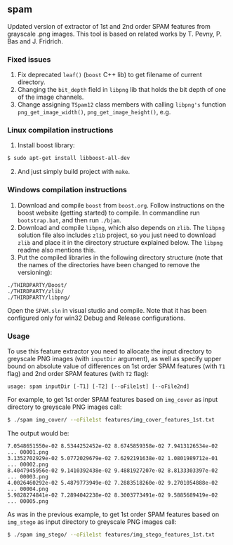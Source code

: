 ## spam

Updated version of extractor of 1st and 2nd order SPAM features from grayscale .png images. This tool is based on related works by T. Pevny, P. Bas and J. Fridrich.

### Fixed issues
1. Fix deprecated ``leaf()`` (``boost`` C++ lib) to get filename of current directory.
2. Changing the ``bit_depth`` field in ``libpng`` lib that holds the bit depth of one of the image channels.
3. Change assigning ``TSpam12`` class members with calling ``libpng's`` function ``png_get_image_width()``, ``png_get_image_height()``, e.g.


### Linux compilation instructions
1. Install boost library:

```sh
$ sudo apt-get install libboost-all-dev
```
2. And just simply build project with ``make``.

### Windows compilation instructions

1. Download and compile ``boost`` from ``boost.org``. Follow instructions on the boost website (getting started) to compile. In commandline run ``bootstrap.bat``, and then run ``./bjam``.
2. Download and compile ``libpng``, which also depends on ``zlib``. The ``libpng`` solution file also includes ``zlib`` project, so you just need to download ``zlib`` and place it in the directory structure explained below. The ``libpng`` readme also mentions this.
3. Put the compiled libraries in the following directory structure (note that the names of the directories have been changed to remove the versioning):

```
./THIRDPARTY/Boost/
./THIRDPARTY/zlib/
./THIRDPARTY/libpng/
```
Open the ```SPAM.sln``` in visual studio and compile. Note that it has been configured only for win32 Debug and Release configurations.


### Usage
To use this feature extractor you need to allocate the input directory to greyscale PNG images (with ``inputDir`` argument), as well as specify upper bound on absolute value of differences on 1st order SPAM features (with ``T1`` flag) and 2nd order SPAM features (with ``T2`` flag):

```
usage: spam inputDir [-T1] [-T2] [--oFile1st] [--oFile2nd]
```

For example, to get 1st order SPAM features based on ``img_cover`` as input directory to greyscale PNG images call:

```sh
$ ./spam img_cover/ --oFile1st features/img_cover_features_1st.txt 
```

The output would be:
```
7.0548651550e-02 8.5344252452e-02 8.6745859358e-02 7.9413126534e-02 ... 00001.png
3.1352702929e-02 5.0772029679e-02 7.6292191638e-02 1.0801989712e-01 ... 00002.png
8.4047945956e-02 9.1410392438e-02 9.4881927207e-02 8.8133303397e-02 ... 00003.png
4.0026460292e-02 5.4879773949e-02 7.2883518260e-02 9.2701054888e-02 ... 00004.png
5.9828274841e-02 7.2894042238e-02 8.3003773491e-02 9.5885689419e-02 ... 00005.png

```

As was in the previous example, to get 1st order SPAM features based on ``img_stego`` as input directory to greyscale PNG images call:

```sh
$ ./spam img_stego/ --oFile1st features/img_stego_features_1st.txt 
```